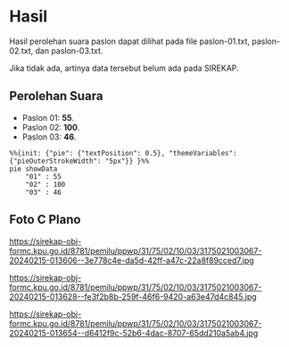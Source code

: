 # Hasil

Hasil perolehan suara paslon dapat dilihat pada file paslon-01.txt, paslon-02.txt, dan paslon-03.txt.

Jika tidak ada, artinya data tersebut belum ada pada SIREKAP.

## Perolehan Suara

 * Paslon 01: **55**.
 * Paslon 02: **100**.
 * Paslon 03: **46**.

```mermaid
%%{init: {"pie": {"textPosition": 0.5}, "themeVariables": {"pieOuterStrokeWidth": "5px"}} }%%
pie showData
    "01" : 55
    "02" : 100
    "03" : 46
```
## Foto C Plano

https://sirekap-obj-formc.kpu.go.id/8781/pemilu/ppwp/31/75/02/10/03/3175021003067-20240215-013606--3e778c4e-da5d-42ff-a47c-22a8f89cced7.jpg

https://sirekap-obj-formc.kpu.go.id/8781/pemilu/ppwp/31/75/02/10/03/3175021003067-20240215-013628--fe3f2b8b-259f-46f6-9420-a63e47d4c845.jpg

https://sirekap-obj-formc.kpu.go.id/8781/pemilu/ppwp/31/75/02/10/03/3175021003067-20240215-013654--d6412f9c-52b6-4dac-8707-65dd210a5ab4.jpg
